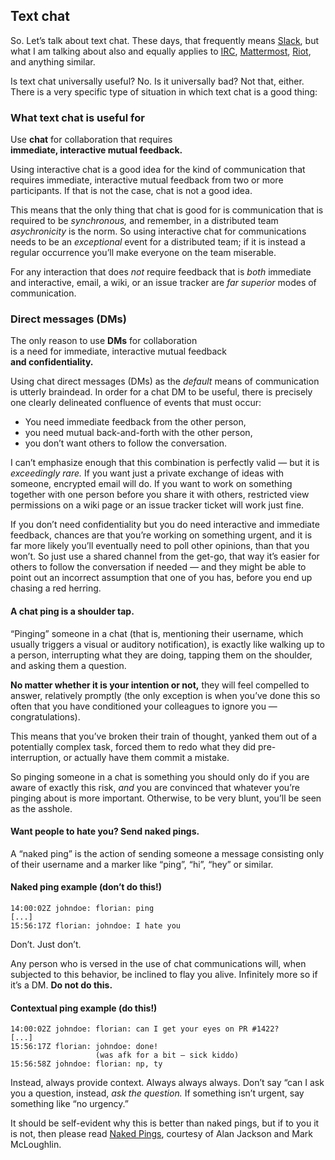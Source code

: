 ## Text chat

<!-- Note -->
So. Let’s talk about text chat. These days, that frequently means
[Slack](https://slack.com/), but what I am talking about also and
equally applies to
[IRC](https://en.wikipedia.org/wiki/Internet_Relay_Chat),
[Mattermost](https://mattermost.com/), [Riot](https://riot.im/), and 
anything similar.

Is text chat universally useful? No. Is it universally bad? Not that,
either. There is a very specific type of situation in which text chat
is a good thing:


### What text chat is useful for <!-- .element class="hidden" -->

Use **chat** for collaboration that requires  
**immediate, interactive mutual feedback.**

<!-- Note -->
Using interactive chat is a good idea for the kind of communication
that requires immediate, interactive mutual feedback from two or more
participants. If that is not the case, chat is not a good idea.

This means that the only thing that chat is good for is communication
that is required to be *synchronous,* and remember, in a distributed
team *asychronicity* is the norm. So using interactive chat for
communications needs to be an *exceptional* event for a distributed
team; if it is instead a regular occurrence you’ll make everyone on
the team miserable.

For any interaction that does *not* require feedback that is *both*
immediate and interactive, email, a wiki, or an issue tracker are *far
superior* modes of communication.


### Direct messages (DMs) <!-- .element class="hidden" -->

The only reason to use **DMs** for collaboration  
is a need for immediate, interactive mutual feedback  
**and confidentiality.**

<!-- Note -->
Using chat direct messages (DMs) as the *default* means of
communication is utterly braindead. In order for a chat DM to be
useful, there is precisely one clearly delineated confluence of events
that must occur:

* You need immediate feedback from the other person,
* you need mutual back-and-forth with the other person,
* you don’t want others to follow the conversation.

I can’t emphasize enough that this combination is perfectly valid —
but it is *exceedingly rare.* If you want just a private exchange of
ideas with someone, encrypted email will do. If you want to work on
something together with one person before you share it with others,
restricted view permissions on a wiki page or an issue tracker ticket
will work just fine.

If you don’t need confidentiality but you do need interactive and
immediate feedback, chances are that you’re working on something
urgent, and it is far more likely you’ll eventually need to poll other
opinions, than that you won’t. So just use a shared channel from the
get-go, that way it’s easier for others to follow the conversation if
needed — and they might be able to point out an incorrect assumption
that one of you has, before you end up chasing a red herring.


#### A chat ping is a shoulder tap.

<!-- Note -->
“Pinging” someone in a chat (that is, mentioning their username, which
usually triggers a visual or auditory notification), is exactly like
walking up to a person, interrupting what they are doing, tapping them
on the shoulder, and asking them a question.

**No matter whether it is your intention or not,** they will feel
compelled to answer, relatively promptly (the only exception is when
you’ve done this so often that you have conditioned your colleagues
to ignore you — congratulations).

This means that you’ve broken their train of thought, yanked them out
of a potentially complex task, forced them to redo what they did
pre-interruption, or actually have them commit a mistake.

So pinging someone in a chat is something you should only do if you
are aware of exactly this risk, *and* you are convinced that whatever
you’re pinging about is more important. Otherwise, to be very blunt,
you’ll be seen as the asshole.


#### Want people to hate you? Send naked pings.

<!-- Note -->
A “naked ping” is the action of sending someone a message consisting
only of their username and a marker like “ping”, “hi”, “hey” or
similar.


#### Naked ping example (don’t do this!) <!-- .element class="hidden" -->

```
14:00:02Z johndoe: florian: ping
[...]
15:56:17Z florian: johndoe: I hate you
```
Don’t. Just don’t.

<!-- Note -->
Any person who is versed in the use of chat communications will, when
subjected to this behavior, be inclined to flay you alive. Infinitely
more so if it’s a DM. **Do not do this.**


#### Contextual ping example (do this!) <!-- .element class="hidden" -->

```
14:00:02Z johndoe: florian: can I get your eyes on PR #1422?
[...]
15:56:17Z florian: johndoe: done! 
                   (was afk for a bit – sick kiddo)
15:56:58Z johndoe: florian: np, ty
```

<!-- Note -->
Instead, always provide context. Always always always. Don’t say “can
I ask you a question, instead, *ask the question.* If something isn’t
urgent, say something like “no urgency.” 

It should be self-evident why this is better than naked pings, but if
to you it is not, then please read [Naked
Pings](https://blogs.gnome.org/markmc/2014/02/20/naked-pings/),
courtesy of Alan Jackson and Mark McLoughlin.

